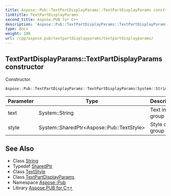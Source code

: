```yaml
---
title: Aspose::Pub::TextPartDisplayParams::TextPartDisplayParams constructor
linktitle: TextPartDisplayParams
second_title: Aspose.PUB for C++
description: 'Aspose::Pub::TextPartDisplayParams::TextPartDisplayParams constructor. Constructor in C++.'
type: docs
weight: 100
url: /cpp/aspose.pub/textpartdisplayparams/textpartdisplayparams/
---
```

## TextPartDisplayParams::TextPartDisplayParams constructor


Constructor.

```cpp
Aspose::Pub::TextPartDisplayParams::TextPartDisplayParams(System::String text, System::SharedPtr<Aspose::Pub::TextStyle> style)
```


| Parameter | Type | Description |
| --- | --- | --- |
| text | System::String | Text in group |
| style | System::SharedPtr\<Aspose::Pub::TextStyle\> | Style of group |

## See Also

* Class [String](../../../system/string/)
* Typedef [SharedPtr](../../../system/sharedptr/)
* Class [TextStyle](../../textstyle/)
* Class [TextPartDisplayParams](../)
* Namespace [Aspose::Pub](../../)
* Library [Aspose.PUB for C++](../../../)
